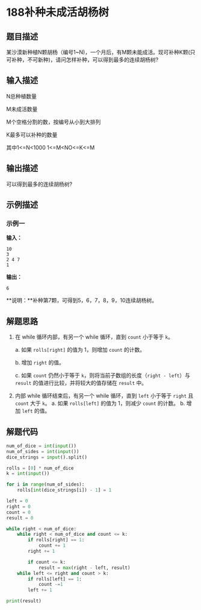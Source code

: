 # 188补种未成活胡杨树

## 题目描述

某沙漠新种植N颗胡杨（编号1~N)，一个月后，有M颗未能成活。现可补种K颗(只可补种，不可新种)，请问怎样补种，可以得到最多的连续胡杨树?

## 输入描述

N总种植数量

M未成活数量

M个空格分割的数，按编号从小到大排列

K最多可以补种的数量

其中1<=N<1000 1<=M<NO<=K<=M

## 输出描述

可以得到最多的连续胡杨树?

## 示例描述

### 示例一

**输入：**

```shell
10
3
2 4 7
1
```

**输出：**

```shell
6
```

**说明：**补种第7颗，可得到5，6，7，8，9，10连续胡杨树。

## 解题思路

1. 在 while 循环内部，有另一个 while 循环，直到 `count` 小于等于 `k`。 

   a. 如果 `rolls[right]` 的值为 1，则增加 `count` 的计数。 

   b. 增加 `right` 的值。 

   c. 如果 `count` 仍然小于等于 `k`，则将当前子数组的长度（`right - left`）与 `result` 的值进行比较，并将较大的值存储在 `result` 中。

2. 内部 while 循环结束后，有另一个 while 循环，直到 `left` 小于等于 `right` 且 `count` 大于 `k`。 a. 如果 `rolls[left]` 的值为 1，则减少 `count` 的计数。 b. 增加 `left` 的值。



## 解题代码

```python
num_of_dice = int(input())
num_of_sides = int(input())
dice_strings = input().split()

rolls = [0] * num_of_dice
k = int(input())

for i in range(num_of_sides):
    rolls[int(dice_strings[i]) - 1] = 1

left = 0
right = 0
count = 0
result = 0

while right < num_of_dice:
    while right < num_of_dice and count <= k:
        if rolls[right] == 1:
            count += 1
        right += 1

        if count <= k:
            result = max(right - left, result)
    while left <= right and count > k:
        if rolls[left] == 1:
            count -=1
        left += 1

print(result)
```

